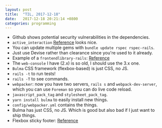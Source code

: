 ```yaml
---
layout: post
title:  "TIL, 2017-12-18"
date:   2017-12-18 20:21:14 +0800
categories: programming
---
```


- Github shows potential security vulnerabilities in the dependencies.
- `active_interaction` [Reference](https://github.com/AaronLasseigne/active_interaction) looks nice.
- You can update multiple gems with `bundle update rspec rspec-rails`.
- Just use Devise rather than clearance since you're used to it already.
- Example of a `frontendlibrary-rails`: [Reference](https://github.com/joshuajansen/bulma-rails)
- The `web-console` I have (2.x) is so old, I should use the 3.x one.
- `Bulma` CSS framework (flexbox-based) is just CSS, no JS.
- `rails -t` to run tests!
- `rails -T` to see commands.
- `webpacker`: now you have two servers, `rails s` and `webpack-dev-server`, which you can use `Foreman` so you can do live code reload.
- `javascript_pack_tag` and `stylesheet_pack_tag`.
- `yarn install bulma` to easily install new things.
- `config/webpacker.yml` contains the things.
- Bulma has just CSS, no JS. Which is good but also bad if I just want to ship things.
- Flexbox sticky footer: [Reference](https://philipwalton.github.io/solved-by-flexbox/demos/sticky-footer/)
